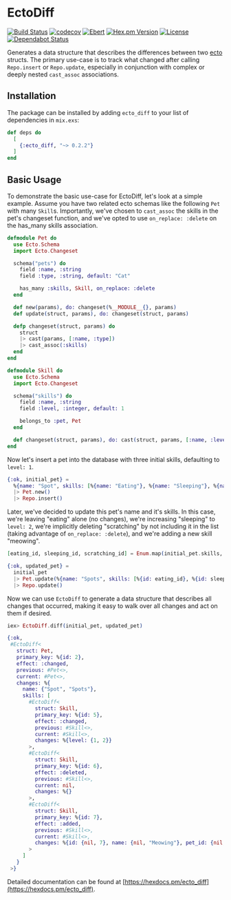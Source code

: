 # EctoDiff

[![Build Status](https://travis-ci.com/peek-travel/ecto_diff.svg?branch=master)](https://travis-ci.org/peek-travel/ecto_diff)
[![codecov](https://codecov.io/gh/peek-travel/ecto_diff/branch/master/graph/badge.svg)](https://codecov.io/gh/peek-travel/ecto_diff)
[![Ebert](https://ebertapp.io/github/peek-travel/ecto_diff.svg)](https://ebertapp.io/github/peek-travel/ecto_diff)
[![Hex.pm Version](https://img.shields.io/hexpm/v/ecto_diff.svg?style=flat)](https://hex.pm/packages/ecto_diff)
[![License](https://img.shields.io/hexpm/l/ecto_diff.svg)](LICENSE.md)
[![Dependabot Status](https://api.dependabot.com/badges/status?host=github&repo=peek-travel/ecto_diff)](https://dependabot.com)

Generates a data structure that describes the differences between two [ecto](https://github.com/elixir-ecto/ecto) structs.
The primary use-case is to track what changed after calling `Repo.insert` or `Repo.update`, especially in conjunction
with complex or deeply nested `cast_assoc` associations.

## Installation

The package can be installed by adding `ecto_diff` to your list of dependencies in `mix.exs`:

```elixir
def deps do
  [
    {:ecto_diff, "~> 0.2.2"}
  ]
end
```

## Basic Usage

To demonstrate the basic use-case for EctoDiff, let's look at a simple example. Assume you have two related ecto schemas
like the following `Pet` with many `Skill`s. Importantly, we've chosen to `cast_assoc` the skills in the pet's changeset
function, and we've opted to use `on_replace: :delete` on the has_many skills association.

```elixir
defmodule Pet do
  use Ecto.Schema
  import Ecto.Changeset

  schema("pets") do
    field :name, :string
    field :type, :string, default: "Cat"

    has_many :skills, Skill, on_replace: :delete
  end

  def new(params), do: changeset(%__MODULE__{}, params)
  def update(struct, params), do: changeset(struct, params)

  defp changeset(struct, params) do
    struct
    |> cast(params, [:name, :type])
    |> cast_assoc(:skills)
  end
end

defmodule Skill do
  use Ecto.Schema
  import Ecto.Changeset

  schema("skills") do
    field :name, :string
    field :level, :integer, default: 1

    belongs_to :pet, Pet
  end

  def changeset(struct, params), do: cast(struct, params, [:name, :level])
end
```

Now let's insert a pet into the database with three initial skills, defaulting to `level: 1`.

```elixir
{:ok, initial_pet} =
  %{name: "Spot", skills: [%{name: "Eating"}, %{name: "Sleeping"}, %{name: "Scratching"}]}
  |> Pet.new()
  |> Repo.insert()
```

Later, we've decided to update this pet's name and it's skills. In this case, we're leaving "eating" alone (no changes),
we're increasing "sleeping" to `level: 2`, we're implicitly deleting "scratching" by not including it in the list
(taking advantage of `on_replace: :delete`), and we're adding a new skill "meowing".

```elixir
[eating_id, sleeping_id, scratching_id] = Enum.map(initial_pet.skills, & &1.id)

{:ok, updated_pet} =
  initial_pet
  |> Pet.update(%{name: "Spots", skills: [%{id: eating_id}, %{id: sleeping_id, level: 2}, %{name: "Meowing"}]})
  |> Repo.update()
```

Now we can use `EctoDiff` to generate a data structure that describes all changes that occurred, making it easy to walk
over all changes and act on them if desired.

```elixir
iex> EctoDiff.diff(initial_pet, updated_pet)

{:ok,
 #EctoDiff<
   struct: Pet,
   primary_key: %{id: 2},
   effect: :changed,
   previous: #Pet<>,
   current: #Pet<>,
   changes: %{
     name: {"Spot", "Spots"},
     skills: [
       #EctoDiff<
         struct: Skill,
         primary_key: %{id: 5},
         effect: :changed,
         previous: #Skill<>,
         current: #Skill<>,
         changes: %{level: {1, 2}}
       >,
       #EctoDiff<
         struct: Skill,
         primary_key: %{id: 6},
         effect: :deleted,
         previous: #Skill<>,
         current: nil,
         changes: %{}
       >,
       #EctoDiff<
         struct: Skill,
         primary_key: %{id: 7},
         effect: :added,
         previous: #Skill<>,
         current: #Skill<>,
         changes: %{id: {nil, 7}, name: {nil, "Meowing"}, pet_id: {nil, 2}}
       >
     ]
   }
 >}
```

Detailed documentation can be found at [https://hexdocs.pm/ecto_diff](https://hexdocs.pm/ecto_diff).
